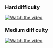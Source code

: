 ### Hard difficulty
[![Watch the video](https://img.youtube.com/vi/XoVr9zNPjx0/0.jpg)](https://www.youtube.com/watch?v=XoVr9zNPjx0)


### Medium difficulty
[![Watch the video](https://img.youtube.com/vi/LpSNTHBNeI4/0.jpg)](https://www.youtube.com/watch?v=LpSNTHBNeI4)



